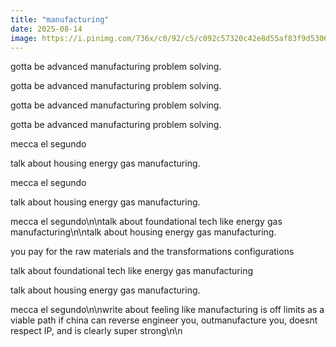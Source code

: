 ```yaml
---
title: "manufacturing"
date: 2025-08-14
image: https://i.pinimg.com/736x/c0/92/c5/c092c57320c42e8d55af83f9d5306314.jpg
---
```


gotta be advanced manufacturing problem solving.

gotta be advanced manufacturing problem solving.

gotta be advanced manufacturing problem solving.

gotta be advanced manufacturing problem solving.

mecca el segundo

talk about housing energy gas manufacturing.

mecca el segundo

talk about housing energy gas manufacturing.

mecca el segundo\n\ntalk about foundational tech like energy gas manufacturing\n\ntalk about housing energy gas manufacturing.

you pay for the raw materials and the transformations configurations

talk about foundational tech like energy gas manufacturing

talk about housing energy gas manufacturing.

mecca el segundo\n\nwrite about feeling like manufacturing is off limits as a viable path if china can reverse engineer you, outmanufacture you, doesnt respect IP, and is clearly super strong\n\n

